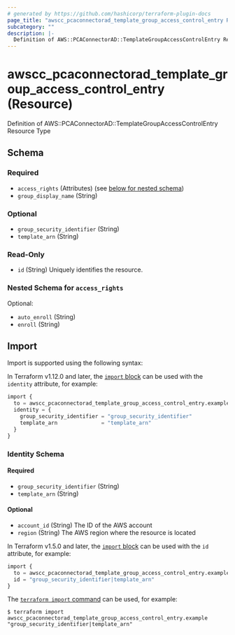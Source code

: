 ```yaml
---
# generated by https://github.com/hashicorp/terraform-plugin-docs
page_title: "awscc_pcaconnectorad_template_group_access_control_entry Resource - terraform-provider-awscc"
subcategory: ""
description: |-
  Definition of AWS::PCAConnectorAD::TemplateGroupAccessControlEntry Resource Type
---
```


# awscc_pcaconnectorad_template_group_access_control_entry (Resource)

Definition of AWS::PCAConnectorAD::TemplateGroupAccessControlEntry Resource Type



<!-- schema generated by tfplugindocs -->
## Schema

### Required

- `access_rights` (Attributes) (see [below for nested schema](#nestedatt--access_rights))
- `group_display_name` (String)

### Optional

- `group_security_identifier` (String)
- `template_arn` (String)

### Read-Only

- `id` (String) Uniquely identifies the resource.

<a id="nestedatt--access_rights"></a>
### Nested Schema for `access_rights`

Optional:

- `auto_enroll` (String)
- `enroll` (String)

## Import

Import is supported using the following syntax:

In Terraform v1.12.0 and later, the [`import` block](https://developer.hashicorp.com/terraform/language/import) can be used with the `identity` attribute, for example:

```terraform
import {
  to = awscc_pcaconnectorad_template_group_access_control_entry.example
  identity = {
    group_security_identifier = "group_security_identifier"
    template_arn              = "template_arn"
  }
}
```

<!-- schema generated by tfplugindocs -->
### Identity Schema

#### Required

- `group_security_identifier` (String)
- `template_arn` (String)

#### Optional

- `account_id` (String) The ID of the AWS account
- `region` (String) The AWS region where the resource is located

In Terraform v1.5.0 and later, the [`import` block](https://developer.hashicorp.com/terraform/language/import) can be used with the `id` attribute, for example:

```terraform
import {
  to = awscc_pcaconnectorad_template_group_access_control_entry.example
  id = "group_security_identifier|template_arn"
}
```

The [`terraform import` command](https://developer.hashicorp.com/terraform/cli/commands/import) can be used, for example:

```shell
$ terraform import awscc_pcaconnectorad_template_group_access_control_entry.example "group_security_identifier|template_arn"
```
